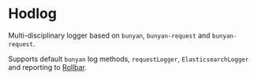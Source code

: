 # Hodlog

Multi-disciplinary logger based on `bunyan`, `bunyan-request` and `bunyan-request`.

Supports default `bunyan` log methods, `requestLogger`, `ElasticsearchLogger` and reporting to [Rollbar](https://rollbar.com/).
